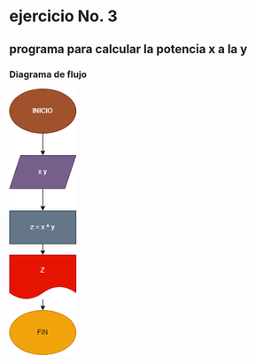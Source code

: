 # ejercicio No. 3 #

## programa para calcular la potencia x a la y

### Diagrama de flujo
![digramadeflujo](potencia.png "Diagrama de flujo") 

